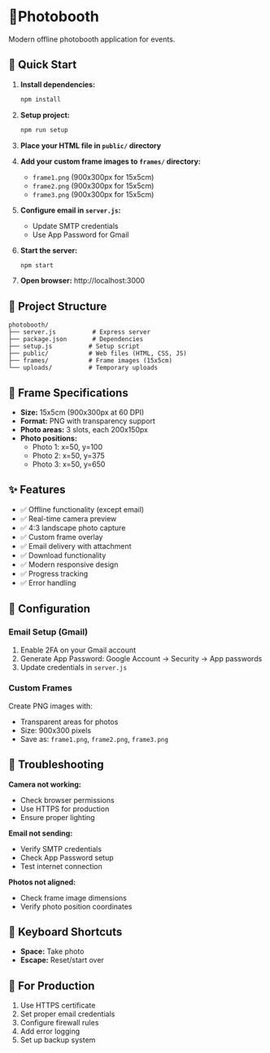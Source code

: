# 📸Photobooth

Modern offline photobooth application for events.

## 🚀 Quick Start

1. **Install dependencies:**
   ```bash
   npm install
   ```

2. **Setup project:**
   ```bash
   npm run setup
   ```

3. **Place your HTML file in `public/` directory**

4. **Add your custom frame images to `frames/` directory:**
   - `frame1.png` (900x300px for 15x5cm)
   - `frame2.png` (900x300px for 15x5cm)  
   - `frame3.png` (900x300px for 15x5cm)

5. **Configure email in `server.js`:**
   - Update SMTP credentials
   - Use App Password for Gmail

6. **Start the server:**
   ```bash
   npm start
   ```

7. **Open browser:** http://localhost:3000

## 📁 Project Structure

```
photobooth/
├── server.js          # Express server
├── package.json       # Dependencies
├── setup.js          # Setup script
├── public/           # Web files (HTML, CSS, JS)
├── frames/           # Frame images (15x5cm)
└── uploads/          # Temporary uploads
```

## 🎨 Frame Specifications

- **Size:** 15x5cm (900x300px at 60 DPI)
- **Format:** PNG with transparency support
- **Photo areas:** 3 slots, each 200x150px 
- **Photo positions:**
  - Photo 1: x=50, y=100
  - Photo 2: x=50, y=375  
  - Photo 3: x=50, y=650

## ✨ Features

- ✅ Offline functionality (except email)
- ✅ Real-time camera preview
- ✅ 4:3 landscape photo capture
- ✅ Custom frame overlay
- ✅ Email delivery with attachment
- ✅ Download functionality
- ✅ Modern responsive design
- ✅ Progress tracking
- ✅ Error handling

## 🔧 Configuration

### Email Setup (Gmail)
1. Enable 2FA on your Gmail account
2. Generate App Password: Google Account → Security → App passwords
3. Update credentials in `server.js`

### Custom Frames
Create PNG images with:
- Transparent areas for photos
- Size: 900x300 pixels
- Save as: `frame1.png`, `frame2.png`, `frame3.png`

## 🚨 Troubleshooting

**Camera not working:**
- Check browser permissions
- Use HTTPS for production
- Ensure proper lighting

**Email not sending:**
- Verify SMTP credentials  
- Check App Password setup
- Test internet connection

**Photos not aligned:**
- Check frame image dimensions
- Verify photo position coordinates

## 📱 Keyboard Shortcuts

- **Space:** Take photo
- **Escape:** Reset/start over

## 🎯 For Production

1. Use HTTPS certificate
2. Set proper email credentials
3. Configure firewall rules
4. Add error logging
5. Set up backup system


